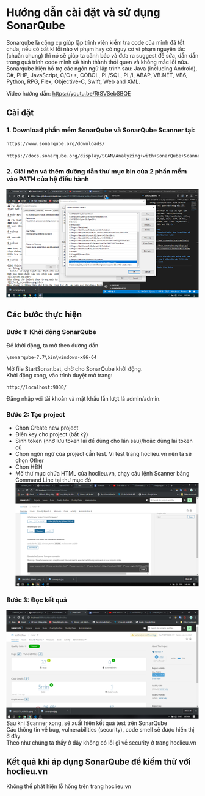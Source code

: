 # Hướng dẫn cài đặt và sử dụng SonarQube
Sonarqube là công cụ giúp lập trình viên kiểm tra code của mình đã tốt chưa, nếu có bất kì lỗi nào vi phạm hay có nguy cơ vi phạm nguyên tắc (chuẩn chung) thì nó sẽ giúp ta cảnh báo và đưa ra suggest để sửa, dần dần trong quá trình code mình sẽ hình thành thói quen và không mắc lỗi nữa.<br> 
Sonarqube hiện hỗ trợ các ngôn ngữ lập trình sau: Java (including Android), C#, PHP, JavaScript, C/C++, COBOL, PL/SQL, PL/I, ABAP, VB.NET, VB6, Python, RPG, Flex, Objective-C, Swift, Web and XML.<br>

Video hướng dẫn: https://youtu.be/RtSVSebSBQE<br>

## Cài đặt 
### 1. Download phần mềm SonarQube và SonarQube Scanner tại:
```
https://www.sonarqube.org/downloads/

https://docs.sonarqube.org/display/SCAN/Analyzing+with+SonarQube+Scanner
```

### 2. Giải nén và thêm đường dẫn thư mục bin của 2 phần mềm vào PATH của hệ điều hành
![](59523757_450633075506215_5602767073647263744_n.png)<br>
## Các bước thực hiện
### Bước 1: Khởi động SonarQube
Để khởi động, ta mở theo đường dẫn
```
\sonarqube-7.7\bin\windows-x86-64
```
Mở file StartSonar.bat, chờ cho SonarQube khởi động.<br>
Khởi động xong, vào trình duyệt mở trang:
```
http://localhost:9000/
```
Đăng nhập với tài khoản và mật khẩu lần lượt là admin/admin.<br>
### Bước 2: Tạo project
- Chọn Create new project<br>
- Điền key cho project (bất kỳ)<br>
- Sinh token (nhớ lưu token lại để dùng cho lần sau)/hoặc dùng lại token cũ<br>
- Chọn ngôn ngữ của project cần test. Vì test trang hoclieu.vn nên ta sẽ chọn Other<br>
- Chọn HĐH<br>
- Mở thư mục chứa HTML của hoclieu.vn, chạy câu lệnh Scanner bằng Command Line tại thư mục đó<br>
![](CreateProject.png)<br>
### Bước 3: Đọc kết quả
![](Report.png)<br>
Sau khi Scanner xong, sẽ xuất hiện kết quả test trên SonarQube<br>
Các thông tin về bug, vulnerabilities (security), code smell sẽ được hiển thị ở đây<br>
Theo như chúng ta thấy ở đây không có lỗi gì về security ở trang hoclieu.vn<br>
## Kết quả khi áp dụng SonarQube để kiểm thử với hoclieu.vn
Không thể phát hiện lỗ hổng trên trang hoclieu.vn
